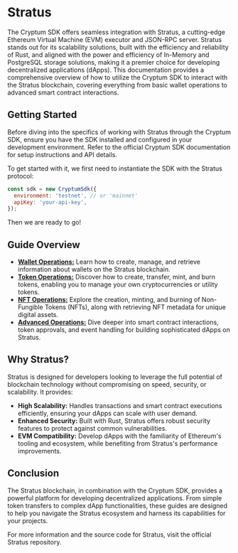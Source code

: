 # Stratus

The Cryptum SDK offers seamless integration with Stratus, a cutting-edge Ethereum Virtual Machine (EVM) executor and JSON-RPC server. Stratus stands out for its scalability solutions, built with the efficiency and reliability of Rust, and aligned with the power and efficiency of In-Memory and PostgreSQL storage solutions, making it a premier choice for developing decentralized applications (dApps). This documentation provides a comprehensive overview of how to utilize the Cryptum SDK to interact with the Stratus blockchain, covering everything from basic wallet operations to advanced smart contract interactions.

## Getting Started

Before diving into the specifics of working with Stratus through the Cryptum SDK, ensure you have the SDK installed and configured in your development environment. Refer to the official Cryptum SDK documentation for setup instructions and API details.

To get started with it, we first need to instantiate the SDK with the Stratus protocol:
```js
const sdk = new CryptumSdk({
  environment: 'testnet', // or 'mainnet'
  apiKey: 'your-api-key',
});
```
Then we are ready to go!

## Guide Overview

- [**Wallet Operations:**](stratus/examples/wallet.md) Learn how to create, manage, and retrieve information about wallets on the Stratus blockchain.
- [**Token Operations:**](stratus/examples/token.md) Discover how to create, transfer, mint, and burn tokens, enabling you to manage your own cryptocurrencies or utility tokens.
- [**NFT Operations:**](stratus/examples/nft.md) Explore the creation, minting, and burning of Non-Fungible Tokens (NFTs), along with retrieving NFT metadata for unique digital assets.
- [**Advanced Operations:**](stratus/examples/advanced.md) Dive deeper into smart contract interactions, token approvals, and event handling for building sophisticated dApps on Stratus.

## Why Stratus?

Stratus is designed for developers looking to leverage the full potential of blockchain technology without compromising on speed, security, or scalability. It provides:

- **High Scalability:** Handles transactions and smart contract executions efficiently, ensuring your dApps can scale with user demand.
- **Enhanced Security:** Built with Rust, Stratus offers robust security features to protect against common vulnerabilities.
- **EVM Compatibility:** Develop dApps with the familiarity of Ethereum's tooling and ecosystem, while benefiting from Stratus's performance improvements.

## Conclusion

The Stratus blockchain, in combination with the Cryptum SDK, provides a powerful platform for developing decentralized applications. From simple token transfers to complex dApp functionalities, these guides are designed to help you navigate the Stratus ecosystem and harness its capabilities for your projects.

For more information and the source code for Stratus, visit the official Stratus repository.
